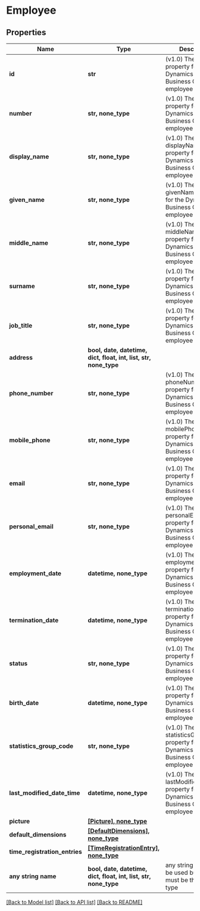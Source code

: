 # Employee


## Properties
Name | Type | Description | Notes
------------ | ------------- | ------------- | -------------
**id** | **str** | (v1.0) The id property for the Dynamics 365 Business Central employee entity | [optional] 
**number** | **str, none_type** | (v1.0) The number property for the Dynamics 365 Business Central employee entity | [optional] 
**display_name** | **str, none_type** | (v1.0) The displayName property for the Dynamics 365 Business Central employee entity | [optional] 
**given_name** | **str, none_type** | (v1.0) The givenName property for the Dynamics 365 Business Central employee entity | [optional] 
**middle_name** | **str, none_type** | (v1.0) The middleName property for the Dynamics 365 Business Central employee entity | [optional] 
**surname** | **str, none_type** | (v1.0) The surname property for the Dynamics 365 Business Central employee entity | [optional] 
**job_title** | **str, none_type** | (v1.0) The jobTitle property for the Dynamics 365 Business Central employee entity | [optional] 
**address** | **bool, date, datetime, dict, float, int, list, str, none_type** |  | [optional] 
**phone_number** | **str, none_type** | (v1.0) The phoneNumber property for the Dynamics 365 Business Central employee entity | [optional] 
**mobile_phone** | **str, none_type** | (v1.0) The mobilePhone property for the Dynamics 365 Business Central employee entity | [optional] 
**email** | **str, none_type** | (v1.0) The email property for the Dynamics 365 Business Central employee entity | [optional] 
**personal_email** | **str, none_type** | (v1.0) The personalEmail property for the Dynamics 365 Business Central employee entity | [optional] 
**employment_date** | **datetime, none_type** | (v1.0) The employmentDate property for the Dynamics 365 Business Central employee entity | [optional] 
**termination_date** | **datetime, none_type** | (v1.0) The terminationDate property for the Dynamics 365 Business Central employee entity | [optional] 
**status** | **str, none_type** | (v1.0) The status property for the Dynamics 365 Business Central employee entity | [optional] 
**birth_date** | **datetime, none_type** | (v1.0) The birthDate property for the Dynamics 365 Business Central employee entity | [optional] 
**statistics_group_code** | **str, none_type** | (v1.0) The statisticsGroupCode property for the Dynamics 365 Business Central employee entity | [optional] 
**last_modified_date_time** | **datetime, none_type** | (v1.0) The lastModifiedDateTime property for the Dynamics 365 Business Central employee entity | [optional] 
**picture** | [**[Picture], none_type**](Picture.md) |  | [optional] 
**default_dimensions** | [**[DefaultDimensions], none_type**](DefaultDimensions.md) |  | [optional] 
**time_registration_entries** | [**[TimeRegistrationEntry], none_type**](TimeRegistrationEntry.md) |  | [optional] 
**any string name** | **bool, date, datetime, dict, float, int, list, str, none_type** | any string name can be used but the value must be the correct type | [optional]

[[Back to Model list]](../README.md#documentation-for-models) [[Back to API list]](../README.md#documentation-for-api-endpoints) [[Back to README]](../README.md)


